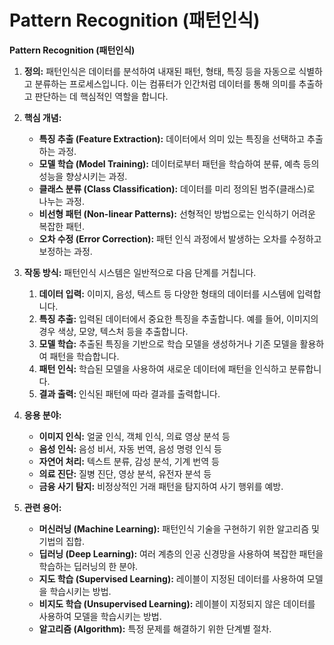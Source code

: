 # Pattern Recognition (패턴인식)

**Pattern Recognition (패턴인식)**

1.  **정의:** 패턴인식은 데이터를 분석하여 내재된 패턴, 형태, 특징 등을 자동으로 식별하고 분류하는 프로세스입니다. 이는 컴퓨터가 인간처럼 데이터를 통해 의미를 추출하고 판단하는 데 핵심적인 역할을 합니다.

2.  **핵심 개념:**
    *   **특징 추출 (Feature Extraction):** 데이터에서 의미 있는 특징을 선택하고 추출하는 과정.
    *   **모델 학습 (Model Training):** 데이터로부터 패턴을 학습하여 분류, 예측 등의 성능을 향상시키는 과정.
    *   **클래스 분류 (Class Classification):** 데이터를 미리 정의된 범주(클래스)로 나누는 과정.
    *   **비선형 패턴 (Non-linear Patterns):** 선형적인 방법으로는 인식하기 어려운 복잡한 패턴.
    *   **오차 수정 (Error Correction):** 패턴 인식 과정에서 발생하는 오차를 수정하고 보정하는 과정.

3.  **작동 방식:**
    패턴인식 시스템은 일반적으로 다음 단계를 거칩니다.
    1.  **데이터 입력:** 이미지, 음성, 텍스트 등 다양한 형태의 데이터를 시스템에 입력합니다.
    2.  **특징 추출:** 입력된 데이터에서 중요한 특징을 추출합니다. 예를 들어, 이미지의 경우 색상, 모양, 텍스처 등을 추출합니다.
    3.  **모델 학습:** 추출된 특징을 기반으로 학습 모델을 생성하거나 기존 모델을 활용하여 패턴을 학습합니다.
    4.  **패턴 인식:** 학습된 모델을 사용하여 새로운 데이터에 패턴을 인식하고 분류합니다.
    5.  **결과 출력:** 인식된 패턴에 따라 결과를 출력합니다.

4.  **응용 분야:**
    *   **이미지 인식:** 얼굴 인식, 객체 인식, 의료 영상 분석 등
    *   **음성 인식:** 음성 비서, 자동 번역, 음성 명령 인식 등
    *   **자연어 처리:** 텍스트 분류, 감성 분석, 기계 번역 등
    *   **의료 진단:** 질병 진단, 영상 분석, 유전자 분석 등
    *   **금융 사기 탐지:** 비정상적인 거래 패턴을 탐지하여 사기 행위를 예방.

5.  **관련 용어:**
    *   **머신러닝 (Machine Learning):** 패턴인식 기술을 구현하기 위한 알고리즘 및 기법의 집합.
    *   **딥러닝 (Deep Learning):** 여러 계층의 인공 신경망을 사용하여 복잡한 패턴을 학습하는 딥러닝의 한 분야.
    *   **지도 학습 (Supervised Learning):** 레이블이 지정된 데이터를 사용하여 모델을 학습시키는 방법.
    *   **비지도 학습 (Unsupervised Learning):** 레이블이 지정되지 않은 데이터를 사용하여 모델을 학습시키는 방법.
    *   **알고리즘 (Algorithm):** 특정 문제를 해결하기 위한 단계별 절차.